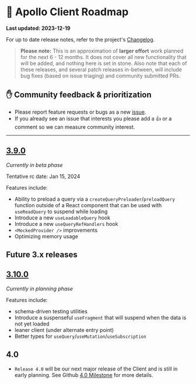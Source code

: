 # 🔮 Apollo Client Roadmap

**Last updated: 2023-12-19**

For up to date release notes, refer to the project's [Changelog](https://github.com/apollographql/apollo-client/blob/main/CHANGELOG.md).

> **Please note:** This is an approximation of **larger effort** work planned for the next 6 - 12 months. It does not cover all new functionality that will be added, and nothing here is set in stone. Also note that each of these releases, and several patch releases in-between, will include bug fixes (based on issue triaging) and community submitted PRs.

## ✋ Community feedback & prioritization

- Please report feature requests or bugs as a new [issue](https://github.com/apollographql/apollo-client/issues/new/choose).
- If you already see an issue that interests you please add a 👍 or a comment so we can measure community interest.

---

## [3.9.0](https://github.com/apollographql/apollo-client/milestone/32)

_Currently in beta phase_

Tentative rc date: Jan 15, 2024

Features include:

- Ability to preload a query via a `createQueryPreloader`/`preloadQuery` function outside of a React component that can be used with `useReadQuery` to suspend while loading
- Introduce a new `useLoadableQuery` hook
- Introduce a new `useQueryRefHandlers` hook
- `<MockedProvider />` improvements
- Optimizing memory usage

## Future 3.x releases

## [3.10.0](https://github.com/apollographql/apollo-client/milestone/33)

_Currently in planning phase_

Features include:

- schema-driven testing utilities
- Introduce a suspenseful `useFragment` that will suspend when the data is not yet loaded
- leaner client (under alternate entry point)
- Better types for `useQuery`/`useMutation`/`useSubscription`

## 4.0

- `Release 4.0` will be our next major release of the Client and is still in early planning.  See Github [4.0 Milestone](https://github.com/apollographql/apollo-client/milestone/31) for more details.
